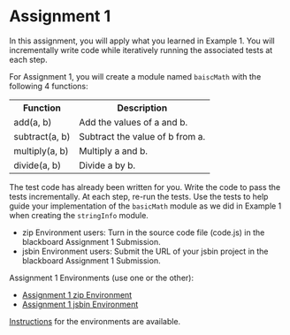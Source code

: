 Assignment 1
========================================================================

In this assignment, you will apply what you learned in Example 1.
You will incrementally write code while iteratively running the
associated tests at each step.

For Assignment 1, you will create a module named `baiscMath`
with the following 4 functions:

<table>
<tr><th>Function</th><th>Description</th></tr>
<tr><td>add(a, b)</td><td>Add the values of a and b.</td></tr>
<tr><td>subtract(a, b)</td><td>Subtract the value of b from a.</td></tr>
<tr><td>multiply(a, b)</td><td>Multiply a and b.</td></tr>
<tr><td>divide(a, b)</td><td>Divide a by b.</td></tr>
</table>

The test code has already been written for you.
Write the code to pass the tests incrementally.
At each step, re-run the tests.
Use the tests to help guide your implementation of the `basicMath`
module as we did in Example 1 when creating the `stringInfo` module.

- zip Environment users:  Turn in the source code file (code.js) in the
  blackboard Assignment 1 Submission.
- jsbin Environment users:  Submit the URL of your jsbin project in the
  blackboard Assignment 1 Submission.

Assignment 1 Environments (use one or the other):

- [Assignment 1 zip Environment](assignment1.zip)
- [Assignment 1 jsbin Environment][jsbin]

[Instructions](instructions.html)
for the environments are available.

[jsbin]: http://jsbin.com/swe430_assignment1/latest/edit?javascript,live
